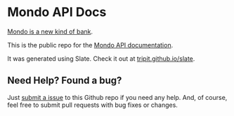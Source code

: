 Mondo API Docs
========

[Mondo is a new kind of bank](https://getmondo.co.uk).

This is the public repo for the [Mondo API documentation](https://getmondo.co.uk/docs).

It was generated using Slate. Check it out at [tripit.github.io/slate](http://tripit.github.io/slate).


Need Help? Found a bug?
--------------------

Just [submit a issue](https://github.com/mondough/docs/issues) to this Github repo if you need any help. And, of course, feel free to submit pull requests with bug fixes or changes.
